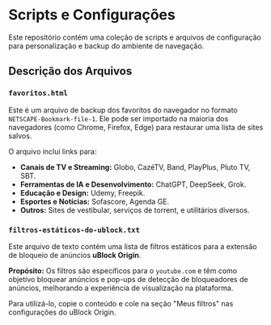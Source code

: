  # Scripts e Configurações

 Este repositório contém uma coleção de scripts e arquivos de configuração para personalização e backup do ambiente de navegação.

 ## Descrição dos Arquivos

 ### `favoritos.html`

 Este é um arquivo de backup dos favoritos do navegador no formato `NETSCAPE-Bookmark-file-1`. Ele pode ser importado na maioria dos navegadores (como Chrome, Firefox, Edge) para restaurar uma lista de sites salvos.

 O arquivo inclui links para:
 - **Canais de TV e Streaming:** Globo, CazéTV, Band, PlayPlus, Pluto TV, SBT.
 - **Ferramentas de IA e Desenvolvimento:** ChatGPT, DeepSeek, Grok.
 - **Educação e Design:** Udemy, Freepik.
 - **Esportes e Notícias:** Sofascore, Agenda GE.
 - **Outros:** Sites de vestibular, serviços de torrent, e utilitários diversos.

 ### `filtros-estáticos-do-ublock.txt`

 Este arquivo de texto contém uma lista de filtros estáticos para a extensão de bloqueio de anúncios **uBlock Origin**.

 **Propósito:** Os filtros são específicos para o `youtube.com` e têm como objetivo bloquear anúncios e pop-ups de detecção de bloqueadores de anúncios, melhorando a experiência de visualização na plataforma.

 Para utilizá-lo, copie o conteúdo e cole na seção "Meus filtros" nas configurações do uBlock Origin.